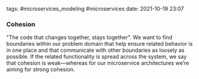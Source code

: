 tags: #microservices_modeling  #microservices 
date: 2021-10-19 23:07

### Cohesion
"The code that changes together, stays together". We want to find boundaries within our problem domain that help ensure related behavior is in one place and that communicate with other boundaries as loosely as possible. If the related functionality is spread across the system, we say that cohesion is weak—whereas for our microservice architectures we’re aiming for strong cohesion.